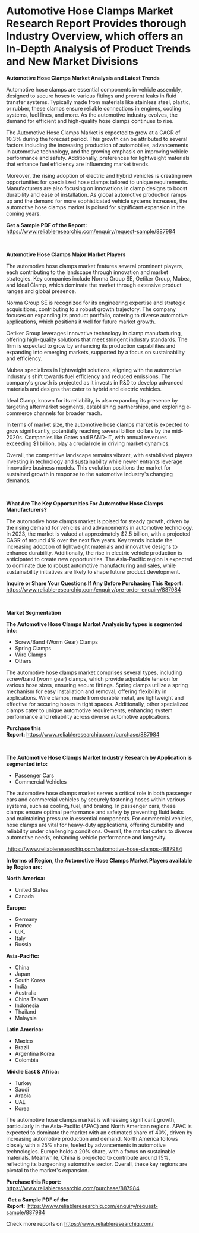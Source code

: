 <p><h1>Automotive Hose Clamps Market Research Report Provides thorough Industry Overview, which offers an In-Depth Analysis of Product Trends and New Market Divisions</h1></p><p><strong>Automotive Hose Clamps Market Analysis and Latest Trends</strong></p>
<p><p>Automotive hose clamps are essential components in vehicle assembly, designed to secure hoses to various fittings and prevent leaks in fluid transfer systems. Typically made from materials like stainless steel, plastic, or rubber, these clamps ensure reliable connections in engines, cooling systems, fuel lines, and more. As the automotive industry evolves, the demand for efficient and high-quality hose clamps continues to rise.</p><p>The Automotive Hose Clamps Market is expected to grow at a CAGR of 10.3% during the forecast period. This growth can be attributed to several factors including the increasing production of automobiles, advancements in automotive technology, and the growing emphasis on improving vehicle performance and safety. Additionally, preferences for lightweight materials that enhance fuel efficiency are influencing market trends. </p><p>Moreover, the rising adoption of electric and hybrid vehicles is creating new opportunities for specialized hose clamps tailored to unique requirements. Manufacturers are also focusing on innovations in clamp designs to boost durability and ease of installation. As global automotive production ramps up and the demand for more sophisticated vehicle systems increases, the automotive hose clamps market is poised for significant expansion in the coming years.</p></p>
<p><strong>Get a Sample PDF of the Report:&nbsp;</strong> <a href="https://www.reliableresearchiq.com/enquiry/request-sample/887984?utm_campaign=3132&utm_medium=2&utm_source=Github&utm_content=ia&utm_term=09042025&utm_id=automotive-hose-clamps">https://www.reliableresearchiq.com/enquiry/request-sample/887984</a></p>
<p>&nbsp;</p>
<p><strong>Automotive Hose Clamps Major Market Players</strong></p>
<p><p>The automotive hose clamps market features several prominent players, each contributing to the landscape through innovation and market strategies. Key companies include Norma Group SE, Oetiker Group, Mubea, and Ideal Clamp, which dominate the market through extensive product ranges and global presence.</p><p>Norma Group SE is recognized for its engineering expertise and strategic acquisitions, contributing to a robust growth trajectory. The company focuses on expanding its product portfolio, catering to diverse automotive applications, which positions it well for future market growth.</p><p>Oetiker Group leverages innovative technology in clamp manufacturing, offering high-quality solutions that meet stringent industry standards. The firm is expected to grow by enhancing its production capabilities and expanding into emerging markets, supported by a focus on sustainability and efficiency.</p><p>Mubea specializes in lightweight solutions, aligning with the automotive industry's shift towards fuel efficiency and reduced emissions. The company's growth is projected as it invests in R&D to develop advanced materials and designs that cater to hybrid and electric vehicles.</p><p>Ideal Clamp, known for its reliability, is also expanding its presence by targeting aftermarket segments, establishing partnerships, and exploring e-commerce channels for broader reach. </p><p>In terms of market size, the automotive hose clamps market is expected to grow significantly, potentially reaching several billion dollars by the mid-2020s. Companies like Gates and BAND-IT, with annual revenues exceeding $1 billion, play a crucial role in driving market dynamics.</p><p>Overall, the competitive landscape remains vibrant, with established players investing in technology and sustainability while newer entrants leverage innovative business models. This evolution positions the market for sustained growth in response to the automotive industry's changing demands.</p></p>
<p>&nbsp;</p>
<p><strong>What Are The Key Opportunities For Automotive Hose Clamps Manufacturers?</strong></p>
<p><p>The automotive hose clamps market is poised for steady growth, driven by the rising demand for vehicles and advancements in automotive technology. In 2023, the market is valued at approximately $2.5 billion, with a projected CAGR of around 4% over the next five years. Key trends include the increasing adoption of lightweight materials and innovative designs to enhance durability. Additionally, the rise in electric vehicle production is anticipated to create new opportunities. The Asia-Pacific region is expected to dominate due to robust automotive manufacturing and sales, while sustainability initiatives are likely to shape future product development.</p></p>
<p><strong>Inquire or Share Your Questions If Any Before Purchasing This Report:</strong> <a href="https://www.reliableresearchiq.com/enquiry/pre-order-enquiry/887984?utm_campaign=3132&utm_medium=2&utm_source=Github&utm_content=ia&utm_term=09042025&utm_id=automotive-hose-clamps">https://www.reliableresearchiq.com/enquiry/pre-order-enquiry/887984</a></p>
<p>&nbsp;</p>
<p><strong>Market Segmentation</strong></p>
<p><strong>The Automotive Hose Clamps Market Analysis by types is segmented into:</strong></p>
<p><ul><li>Screw/Band (Worm Gear) Clamps</li><li>Spring Clamps</li><li>Wire Clamps</li><li>Others</li></ul></p>
<p><p>The automotive hose clamps market comprises several types, including screw/band (worm gear) clamps, which provide adjustable tension for various hose sizes, ensuring secure fittings. Spring clamps utilize a spring mechanism for easy installation and removal, offering flexibility in applications. Wire clamps, made from durable metal, are lightweight and effective for securing hoses in tight spaces. Additionally, other specialized clamps cater to unique automotive requirements, enhancing system performance and reliability across diverse automotive applications.</p></p>
<p><strong>Purchase this Report:&nbsp;</strong><a href="https://www.reliableresearchiq.com/purchase/887984?utm_campaign=3132&utm_medium=2&utm_source=Github&utm_content=ia&utm_term=09042025&utm_id=automotive-hose-clamps">https://www.reliableresearchiq.com/purchase/887984</a></p>
<p>&nbsp;</p>
<p><strong>The Automotive Hose Clamps Market Industry Research by Application is segmented into:</strong></p>
<p><ul><li>Passenger Cars</li><li>Commercial Vehicles</li></ul></p>
<p><p>The automotive hose clamps market serves a critical role in both passenger cars and commercial vehicles by securely fastening hoses within various systems, such as cooling, fuel, and braking. In passenger cars, these clamps ensure optimal performance and safety by preventing fluid leaks and maintaining pressure in essential components. For commercial vehicles, hose clamps are vital for heavy-duty applications, offering durability and reliability under challenging conditions. Overall, the market caters to diverse automotive needs, enhancing vehicle performance and longevity.</p></p>
<p><a href="https://www.reliableresearchiq.com/automotive-hose-clamps-r887984?utm_campaign=3132&utm_medium=2&utm_source=Github&utm_content=ia&utm_term=09042025&utm_id=automotive-hose-clamps">&nbsp;https://www.reliableresearchiq.com/automotive-hose-clamps-r887984</a></p>
<p><strong>In terms of Region, the Automotive Hose Clamps Market Players available by Region are:</strong></p>
<p>
    <p> <strong> North America: </strong>
        <ul>
            <li>United States</li>
            <li>Canada</li>
        </ul>
        </p> 
    <p> <strong> Europe: </strong>
        <ul>
            <li>Germany</li>
            <li>France</li>
            <li>U.K.</li>
            <li>Italy</li>
            <li>Russia</li>
        </ul>
        </p> 
    <p> <strong> Asia-Pacific: </strong>
        <ul>
            <li>China</li>
            <li>Japan</li>
            <li>South Korea</li>
            <li>India</li>
            <li>Australia</li>
            <li>China Taiwan</li>
            <li>Indonesia</li>
            <li>Thailand</li>
            <li>Malaysia</li>
        </ul>
        </p> 
    <p> <strong> Latin America: </strong>
        <ul>
            <li>Mexico</li>
            <li>Brazil</li>
            <li>Argentina Korea</li>
            <li>Colombia</li>
        </ul>
        </p> 
    <p> <strong> Middle East & Africa: </strong>
        <ul>
            <li>Turkey</li>
            <li>Saudi</li>
            <li>Arabia</li>
            <li>UAE</li>
            <li>Korea</li>
        </ul>
    </p>
    </p>
<p><p>The automotive hose clamps market is witnessing significant growth, particularly in the Asia-Pacific (APAC) and North American regions. APAC is expected to dominate the market with an estimated share of 40%, driven by increasing automotive production and demand. North America follows closely with a 25% share, fueled by advancements in automotive technologies. Europe holds a 20% share, with a focus on sustainable materials. Meanwhile, China is projected to contribute around 15%, reflecting its burgeoning automotive sector. Overall, these key regions are pivotal to the market's expansion.</p></p>
<p><strong>Purchase this Report: </strong><a href="https://www.reliableresearchiq.com/purchase/887984?utm_campaign=3132&utm_medium=2&utm_source=Github&utm_content=ia&utm_term=09042025&utm_id=automotive-hose-clamps">https://www.reliableresearchiq.com/purchase/887984</a></p>
<p>&nbsp;<strong>Get a Sample PDF of the Report:&nbsp;&nbsp;</strong><a href="https://www.reliableresearchiq.com/enquiry/request-sample/887984?utm_campaign=3132&utm_medium=2&utm_source=Github&utm_content=ia&utm_term=09042025&utm_id=automotive-hose-clamps">https://www.reliableresearchiq.com/enquiry/request-sample/887984</a></p>
<p><strong></strong></p>
<p>Check more reports on <a href="https://www.reliableresearchiq.com/?utm_campaign=3132&utm_medium=2&utm_source=Github&utm_content=ia&utm_term=09042025&utm_id=automotive-hose-clamps">https://www.reliableresearchiq.com/</a></p>